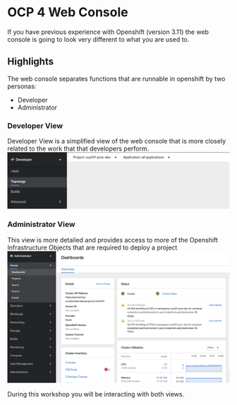 # OCP 4 Web Console

If you have previous experience with Openshift (version 3.11) the web console is going to look very different
to what you are used to. 

## Highlights

The web console separates functions that are runnable in openshift by two personas:
- Developer
- Administrator


### Developer View

Developer View is a simplified view of the web console that is more closely related to the work that
that developers perform. 
![developer view](./images/01b_console_view_01.png)

### Administrator View

This view is more detailed and provides access to more of the Openshift Infrastructure Objects that are
required to deploy a project
![admin view](./images/01b_console_view_02.png)




During this workshop you will be interacting with both views.